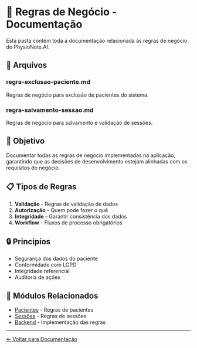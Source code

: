 # 📜 Regras de Negócio - Documentação

Esta pasta contém toda a documentação relacionada às regras de negócio do PhysioNote.AI.

## 📄 Arquivos

### regra-exclusao-paciente.md
Regras de negócio para exclusão de pacientes do sistema.

### regra-salvamento-sessao.md
Regras de negócio para salvamento e validação de sessões.

## 🎯 Objetivo

Documentar todas as regras de negócio implementadas na aplicação, garantindo que as decisões de desenvolvimento estejam alinhadas com os requisitos do negócio.

## 📋 Tipos de Regras

1. **Validação** - Regras de validação de dados
2. **Autorização** - Quem pode fazer o quê
3. **Integridade** - Garantir consistência dos dados
4. **Workflow** - Fluxos de processo obrigatórios

## 🔒 Princípios

- Segurança dos dados do paciente
- Conformidade com LGPD
- Integridade referencial
- Auditoria de ações

## 🔗 Módulos Relacionados

- [Pacientes](../pacientes/) - Regras de pacientes
- [Sessões](../sessoes/) - Regras de sessões
- [Backend](../backend/) - Implementação das regras

---
[← Voltar para Documentação](../README.md)
